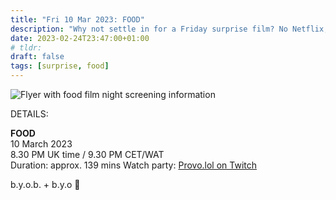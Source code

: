 ```yaml
---
title: "Fri 10 Mar 2023: FOOD"
description: "Why not settle in for a Friday surprise film? No Netflix, just chill. Bring strangers, acquaintances, and of course any snacks you like. See you online :3"
date: 2023-02-24T23:47:00+01:00
# tldr: 
draft: false
tags: [surprise, food]
---
```


![Flyer with food film night screening information](/images/food-flyer.jpg)

DETAILS:

**FOOD**   
10 March 2023  
8.30 PM UK time / 9.30 PM CET/WAT  
Duration: approx. 139 mins
Watch party: [Provo.lol on Twitch](https://www.twitch.tv/provolol)

b.y.o.b. + b.y.o 🍕